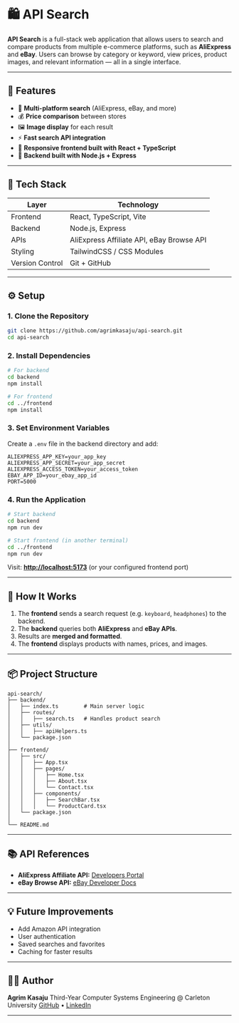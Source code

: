 # 🛍️ API Search

**API Search** is a full-stack web application that allows users to search and compare products from multiple e-commerce platforms, such as **AliExpress** and **eBay**.
Users can browse by category or keyword, view prices, product images, and relevant information — all in a single interface.

---

## 🚀 Features

* 🔎 **Multi-platform search** (AliExpress, eBay, and more)
* 💰 **Price comparison** between stores
* 🖼️ **Image display** for each result
* ⚡ **Fast search API integration**
* 📱 **Responsive frontend built with React + TypeScript**
* 🔧 **Backend built with Node.js + Express**

---

## 🧩 Tech Stack

| Layer           | Technology                                |
| --------------- | ----------------------------------------- |
| Frontend        | React, TypeScript, Vite                   |
| Backend         | Node.js, Express                          |
| APIs            | AliExpress Affiliate API, eBay Browse API |
| Styling         | TailwindCSS / CSS Modules                 |
| Version Control | Git + GitHub                              |

---

## ⚙️ Setup

### 1. Clone the Repository

```bash
git clone https://github.com/agrimkasaju/api-search.git
cd api-search
```

### 2. Install Dependencies

```bash
# For backend
cd backend
npm install

# For frontend
cd ../frontend
npm install
```

### 3. Set Environment Variables

Create a `.env` file in the backend directory and add:

```
ALIEXPRESS_APP_KEY=your_app_key
ALIEXPRESS_APP_SECRET=your_app_secret
ALIEXPRESS_ACCESS_TOKEN=your_access_token
EBAY_APP_ID=your_ebay_app_id
PORT=5000
```

### 4. Run the Application

```bash
# Start backend
cd backend
npm run dev

# Start frontend (in another terminal)
cd ../frontend
npm run dev
```

Visit: **[http://localhost:5173](http://localhost:5173)** (or your configured frontend port)

---

## 🧠 How It Works

1. The **frontend** sends a search request (e.g. `keyboard`, `headphones`) to the backend.
2. The **backend** queries both **AliExpress** and **eBay APIs**.
3. Results are **merged and formatted**.
4. The **frontend** displays products with names, prices, and images.

---

## 📦 Project Structure

```
api-search/
├── backend/
│   ├── index.ts        # Main server logic
│   ├── routes/
│   │   ├── search.ts   # Handles product search
│   ├── utils/
│   │   ├── apiHelpers.ts
│   └── package.json
│
├── frontend/
│   ├── src/
│   │   ├── App.tsx
│   │   ├── pages/
│   │   │   ├── Home.tsx
│   │   │   ├── About.tsx
│   │   │   └── Contact.tsx
│   │   ├── components/
│   │   │   ├── SearchBar.tsx
│   │   │   └── ProductCard.tsx
│   └── package.json
│
└── README.md
```

---

## 📚 API References

* **AliExpress Affiliate API:** [Developers Portal](https://openservice.aliexpress.com)
* **eBay Browse API:** [eBay Developer Docs](https://developer.ebay.com/signin?return_to=%2Fmy%2Fapi_test_tool%3Findex%3D0%26env%3Dproduction)

---

## 💡 Future Improvements

* Add Amazon API integration
* User authentication
* Saved searches and favorites
* Caching for faster results

---

## 👨‍💻 Author

**Agrim Kasaju**
Third-Year Computer Systems Engineering @ Carleton University
[GitHub](https://github.com/agrimkasaju) • [LinkedIn](https://linkedin.com/in/agrimkasaju)

---
